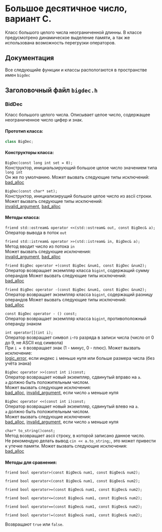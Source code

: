 # Большое десятичное число, вариант С.
Класс большого целого числа неограниченной длинны. В классе предусмотрено динамическое выделение памяти, а так же 
использована возможность перегрузки операторов.

## Документация
Все следующийе функции и классы распологаются в пространстве имен `bigdec`  
## Заголовочный файл `bigdec.h`
### BidDec
Класс большого целого числа. Описывает целое число, содержащее неограниченное число цифер и знак.
#### Прототип класса:
```c++
class BigDec;
```

#### Конструкторы класса:
`BigDec(const long int set = 0);`  
Конструктор, инициальзирующий большое целое число значением типа `long int`  
Он же по умолчанию. Может вызвать следующие типы исключений:  
[bad_alloc][2]

`BigDec(const char* set);`  
Конструктор, инициализирущий большое целое число из ascii строки. Может вызвать следующие типы исключений:  
[invalid_argument][1], [bad_alloc][2]


#### Методы класса:

`friend std::ostream& operator <<(std::ostream& out, const BigDec& a);`  
Оператор вывода в поток `out`


`friend std::istream& operator >>(std::istream& in, BigDec& a);`  
Метод вводит число из потока `in`  
Может вызвать следующие исключения:  
[invalid_argument][1], [bad_alloc][2]


`friend BigDec operator +(const BigDec &num1, const BigDec &num2);`  
Оператор возвращает экземпляр класса `bigint`, содержащий сумму операндов
Может вызвать следующие типы исключений:  
[bad_alloc][2]


`friend BigDec operator -(const BigDec &num1, const BigDec &num2);`  
Оператор возвращает экземпляр класса `bigint`, содержащий разницу операндов
Может вызвать следующие типы исключений:  
[bad_alloc][2]


`const BigDec operator - () const;`  
Оператор возвращает экземпляр класса `bigint`, противоположный операнду знаком

 
`int operator[](int i);`  
Оператор возвращает символ `i`-го разряда в записи числа (число от 0 до 9, не ASCII код символа)  
При `i = 0` возвращает знак (1 - минус, 0 - плюс). Может вызвать исключение:  
[logic_error][3], если индекс `i` меньше нуля или больше размера числа (без учёта знака)


`BigDec operator >>(const int i)const;`  
Оператор возвращает новый экземпляр, сдвинутый вправо на `a`.  
`a` должно быть положительным числом.  
Может вызвать следующие исключения:  
[bad_alloc][2], [invalid_argument][1], если число `а` меньше нуля  


`BigDec operator <<(const int i)const;`  
Оператор возвращает новый экземпляр, сдвинутый влево на `a`.  
`a` должно быть положительным числом.  
Может вызвать следующие исключения:  
[bad_alloc][2], [invalid_argument][1], если число `а` меньше нуля  


`char* to_string()const;`  
Метод возвращает ascii строку, в которой записано данное число.  
Не рекомендую делать вывод `cin << a.to_string;`, это может привести к утечке памяти.
Может вызвать следующие исключения:  
[bad_alloc][2]

#### Методы для сравнения:
`friend bool operator>(const BigDec& num1, const BigDec& num2);`  

`friend bool operator<(const BigDec& num1, const BigDec& num2);`  

`friend bool operator>=(const BigDec& num1, const BigDec& num2);`  

`friend bool operator<=(const BigDec& num1, const BigDec& num2);`  

`friend bool operator==(const BigDec& num1, const BigDec& num2);`  

`friend bool operator!=(const BigDec& num1, const BigDec& num2);`  

Возвращают `true` или `false`.  

[1]: http://www.cplusplus.com/reference/stdexcept/invalid_argument/
[2]: http://www.cplusplus.com/reference/new/bad_alloc/
[3]: http://www.cplusplus.com/reference/stdexcept/logic_error/
